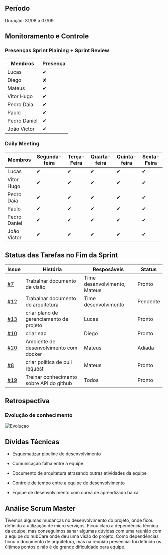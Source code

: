 
## Período

Duração: 31/08 à 07/09

## Monitoramento e Controle

### Presenças Sprint Plaining + Sprint Review

|**Membros**|**Presença**|
|--|--|
| Lucas | ✔ |
| Diego | ✘ |
| Mateus | ✔ |
| Vitor Hugo | ✔ |
| Pedro Daia | ✔ |
| Paulo | ✔ |
| Pedro Daniel | ✔ |
| João Victor | ✔ |

### Daily Meeting

| Membros | Segunda-feira | Terça-Feira | Quarta-feira | Quinta-feira | Sexta-Feira |
|--|--|--|--|--|--|
| Lucas | ✔ | ✔ | ✔ | ✔ | ✔ |
| Vitor Hugo | ✔ | ✔ | ✔ |✔ | ✔ |
| Pedro Daia | ✔ | ✔ | ✔ |✔ | ✔ |
| Paulo | ✔ | ✔ | ✔ |✔ | ✔ |
| Pedro Daniel | ✔ | ✔ | ✔ |✔ | ✔ |
| João Victor | ✔ | ✔ | ✔ |✔ | ✔ |

## Status das Tarefas no Fim da Sprint

| **Issue** | **História** | **Resposáveis** | **Status** |
|--|--|--|--|
| [#7](https://github.com/fga-eps-mds/2019.2-Git-Breakdown/issues/7) | Trabalhar documento de visão | Time desenvolvimento, Mateus | Pronto |
| [#12](https://github.com/fga-eps-mds/2019.2-Git-Breakdown/issues/12) | Trabalhar documento de arquitetura | Time desenvolvimento | Pendente |
| [#13](https://github.com/fga-eps-mds/2019.2-Git-Breakdown/issues/13) | criar plano de gerenciamento de projeto | Lucas | Pronto |
| [#10](https://github.com/fga-eps-mds/2019.2-Git-Breakdown/issues/10) | criar eap | Diego | Pronto |
| [#20](https://github.com/fga-eps-mds/2019.2-Git-Breakdown/issues/12) | Ambiente de desenvolvimento com docker | Mateus | Adiada |
| [#8](https://github.com/fga-eps-mds/2019.2-Git-Breakdown/issues/8) | criar politica de pull request | Mateus | Pronto |
| [#19](https://github.com/fga-eps-mds/2019.2-Git-Breakdown/issues/12) | Treinar conhecimento sobre API do github| Todos | Pronto |

## Retrospectiva

### Evolução de conhecimento

![Evoluçao](https://i.imgur.com/9uMm8Ygg.png)

## Dívidas Técnicas

- Esquematizar pipeline de desenvolvimento

- Comunicação falha entre a equipe

- Documento de arquitetura atrasando outras atividades da equipe

- Controle de tempo entre a equipe de desenvolvimento

- Equipe de desenvolvimento com curva de aprendizado baixa

## Análise Scrum Master

Tivemos algumas mudanças no desenvolvimento do projeto, onde ficou definido a utilização de micro serviços. Ficou claro a dependência técnica da equipe, mas conseguimos sanar algumas dúvidas com uma reunião com a equipe do hubCare onde deu uma visão do projeto. Como dependências ficou o documento de arquitetura, mas na reunião presencial foi definido os últimos pontos e não é de grande dificuldade para equipe.
